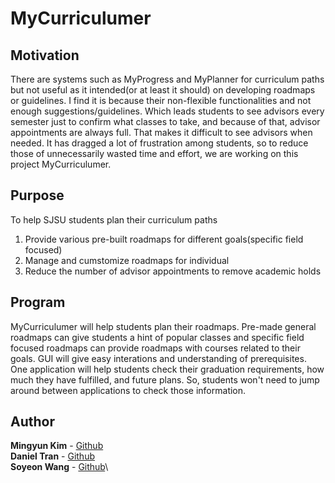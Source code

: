 # MyCurriculumer

## Motivation
There are systems such as MyProgress and MyPlanner for curriculum paths but not useful as it intended(or at least it should) on developing roadmaps or guidelines. I find it is because their non-flexible functionalities and not enough suggestions/guidelines. Which leads students to see advisors every semester just to confirm what classes to take, and because of that, advisor appointments are always full. That makes it difficult to see advisors when needed.
It has dragged a lot of frustration among students, so to reduce those of unnecessarily wasted time and effort, we are working on this project MyCurriculumer.

## Purpose
To help SJSU students plan their curriculum paths
1. Provide various pre-built roadmaps for different goals(specific field focused)
2. Manage and cumstomize roadmaps for individual
3. Reduce the number of advisor appointments to remove academic holds

## Program
MyCurriculumer will help students plan their roadmaps. Pre-made general roadmaps can give students a hint of popular classes and specific field focused roadmaps can provide roadmaps with courses related to their goals.
GUI will give easy interations and understanding of prerequisites.
One application will help students check their graduation requirements, how much they have fulfilled, and future plans. So, students won't need to jump around between applications to check those information.

## Author
**Mingyun Kim** - [Github](https://www.github.com/mikim42)\
**Daniel Tran** - [Github](https://www.github.com/danieltran67)\
**Soyeon Wang** - [Github](https://www.github.com/SoyeonW)\
